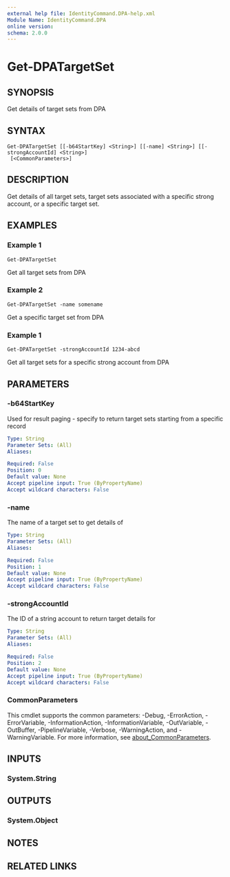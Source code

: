 ```yaml
---
external help file: IdentityCommand.DPA-help.xml
Module Name: IdentityCommand.DPA
online version:
schema: 2.0.0
---
```


# Get-DPATargetSet

## SYNOPSIS
Get details of target sets from DPA

## SYNTAX

```
Get-DPATargetSet [[-b64StartKey] <String>] [[-name] <String>] [[-strongAccountId] <String>]
 [<CommonParameters>]
```

## DESCRIPTION
Get details of all target sets, target sets associated with a specific strong account, or a specific target set.

## EXAMPLES

### Example 1
```
Get-DPATargetSet
```

Get all target sets from DPA

### Example 2
```
Get-DPATargetSet -name somename
```

Get a specific target set from DPA

### Example 1
```
Get-DPATargetSet -strongAccountId 1234-abcd
```

Get all target sets for a specific strong account from DPA

## PARAMETERS

### -b64StartKey
Used for result paging - specify to return target sets starting from a specific record

```yaml
Type: String
Parameter Sets: (All)
Aliases:

Required: False
Position: 0
Default value: None
Accept pipeline input: True (ByPropertyName)
Accept wildcard characters: False
```

### -name
The name of a target set to get details of

```yaml
Type: String
Parameter Sets: (All)
Aliases:

Required: False
Position: 1
Default value: None
Accept pipeline input: True (ByPropertyName)
Accept wildcard characters: False
```

### -strongAccountId
The ID of a string account to return target details for

```yaml
Type: String
Parameter Sets: (All)
Aliases:

Required: False
Position: 2
Default value: None
Accept pipeline input: True (ByPropertyName)
Accept wildcard characters: False
```

### CommonParameters
This cmdlet supports the common parameters: -Debug, -ErrorAction, -ErrorVariable, -InformationAction, -InformationVariable, -OutVariable, -OutBuffer, -PipelineVariable, -Verbose, -WarningAction, and -WarningVariable. For more information, see [about_CommonParameters](http://go.microsoft.com/fwlink/?LinkID=113216).

## INPUTS

### System.String
## OUTPUTS

### System.Object
## NOTES

## RELATED LINKS
